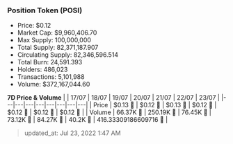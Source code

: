 
  ### Position Token (POSI)
  - Price: $0.12
  - Market Cap: $9,960,406.70
  - Max Supply: 100,000,000
  - Total Supply: 82,371,187.907
  - Circulating Supply: 82,346,596.514
  - Total Burn: 24,591.393
  - Holders: 486,023
  - Transactions: 5,101,988
  - Volume: $372,167,044.60

  **7D Price & Volume**
  | | 17&#x2F;07 | 18&#x2F;07 | 19&#x2F;07 | 20&#x2F;07 | 21&#x2F;07 | 22&#x2F;07 | 23&#x2F;07 |
  |---|---|---|---|---|---|---|---|
  | Price | $0.13 🔻 | $0.12 🔻 | $0.13 🚀 | $0.12 🔻 | $0.12 🔻 | $0.12 🔻 | $0.12 🔻 |
  | Volume | 66.37K 🔻 | 250.19K 🚀 | 76.45K 🔻 | 73.12K 🔻 | 84.27K 🚀 | 40.2K 🔻 | 416.33309186609716 🔻 |

  > updated_at: Jul 23, 2022 1:47 AM

